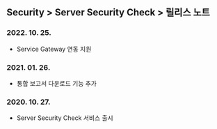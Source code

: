 ## Security > Server Security Check > 릴리스 노트

### 2022. 10. 25.
* Service Gateway 연동 지원

### 2021. 01. 26.
* 통합 보고서 다운로드 기능 추가

### 2020. 10. 27.
* Server Security Check 서비스 출시
